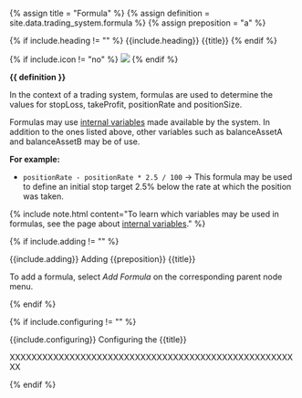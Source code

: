 <!-- TITLE AND DEFINITION starts -->

{% assign title = "Formula" %}
{% assign definition = site.data.trading_system.formula %}
{% assign preposition = "a" %}

<!-- TITLE AND DEFINITION ends -->

{% if include.heading != "" %}
{{include.heading}} {{title}}
{% endif %}

{% if include.icon != "no" %}
<img src='images/icons/{{include.icon}}{{ title | downcase | replace: " ", "-" }}.png' />
{% endif %}

**{{ definition }}**

<!-- CONTENT starts -->

In the context of a trading system, formulas are used to determine the values for stopLoss, takeProfit, positionRate and positionSize.

Formulas may use [internal variables](suite-internal-variables.html) made available by the system. In addition to the ones listed above, other variables such as balanceAssetA and balanceAssetB may be of use.

**For example:**

* ```positionRate - positionRate * 2.5 / 100``` &#8594; This formula may be used to define an initial stop target 2.5% below the rate at which the position was taken.

{% include note.html content="To learn which variables may be used in formulas, see the page about <a href='suite-sysntax-overview.html'>internal variables</a>." %}

<!-- CONTENT ends -->

{% if include.adding != "" %}

{{include.adding}} Adding {{preposition}} {{title}}

<!-- ADDING starts -->

To add a formula, select *Add Formula* on the corresponding parent node menu.

<!-- ADDING ends -->

{% endif %}

{% if include.configuring != "" %}

{{include.configuring}} Configuring the {{title}}

<!-- CONFIGURING starts -->

XXXXXXXXXXXXXXXXXXXXXXXXXXXXXXXXXXXXXXXXXXXXXXXXXXXXXX

<!-- CONFIGURING ends -->

{% endif %}